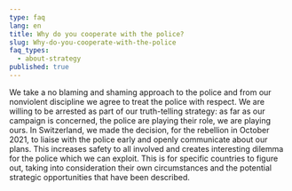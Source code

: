 ```yaml
---
type: faq
lang: en
title: Why do you cooperate with the police?
slug: Why-do-you-cooperate-with-the-police
faq_types:
  - about-strategy
published: true
---
```

We take a no blaming and shaming approach to the police and from our nonviolent discipline we agree to treat the police with respect. We are willing to be arrested as part of our truth-telling strategy: as far as our campaign is concerned, the police are playing their role, we are playing ours. In Switzerland, we made the decision, for the rebellion in October 2021, to liaise with the police early and openly communicate about our plans. This increases safety to all involved and creates interesting dilemma for the police which we can exploit. This is for specific countries to figure out, taking into consideration their own circumstances and the potential strategic opportunities that have been described.